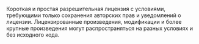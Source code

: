 Короткая и простая разрешительная лицензия с условиями, требующими только сохранения авторских прав и уведомлений о лицензии. Лицензированные произведения, модификации и более крупные произведения могут распространяться на разных условиях и без исходного кода.
